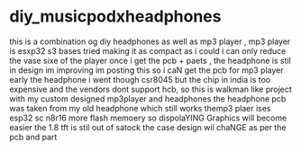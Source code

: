 # diy_musicpodxheadphones

this is a combination og diy headphones as well as mp3 player , mp3 player is esxp32 s3 bases  tried making it as compact as i could i can only reduce the vase sixe of the player once i get the pcb + paets , the headphone is stil in design im improving im posting this so i caN get the pcb for mp3 player early the headphone i went though csr8045 but the chip in india is too expensive and the vendors dont support hcb, so this is walkman like project with my custom designed mp3player and headphones the headphone pcb was taken from my old headphone which still works themp3 plaer ises esp32 sc n8r16 more flash memoery so dispolaYING Graphics will become easier the 1.8 tft is stil out of satock the case design wil chaNGE as per the pcb and part 
